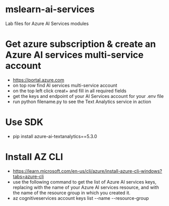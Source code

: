 # mslearn-ai-services
Lab files for Azure AI Services modules

# Get azure subscription & create an Azure AI services multi-service account 
- https://portal.azure.com
- on top row find AI services multi-service account
- on the top left click creat+ and fill in all required fields
- get the keys and endpoint of your AI Services account for your .env file
- run python filename.py to see the Text Analytics service in action

# Use SDK
-  pip install azure-ai-textanalytics==5.3.0

# Install AZ CLI
- https://learn.microsoft.com/en-us/cli/azure/install-azure-cli-windows?tabs=azure-cli
- use the following command to get the list of Azure AI services keys, replacing <resourceName> with the name of your Azure AI services resource, and <resourceGroup> with the name of the resource group in which you created it.
-  az cognitiveservices account keys list --name <resourceName> --resource-group <resourceGroup>

